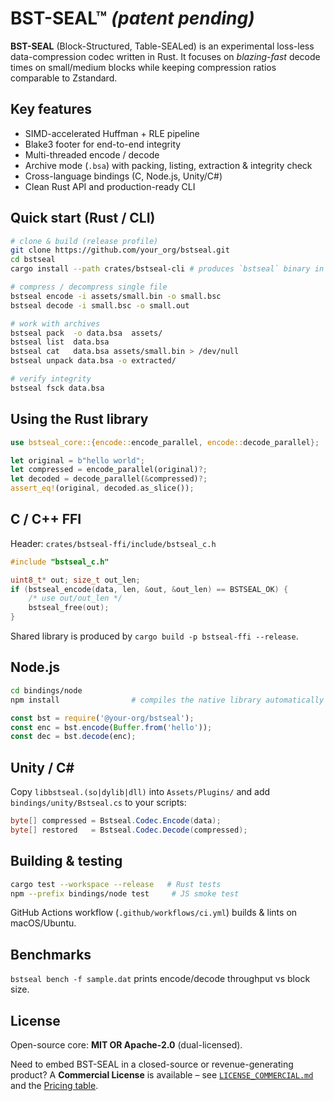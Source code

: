 # BST-SEAL™ *(patent pending)*

**BST-SEAL** (Block-Structured, Table-SEALed) is an experimental loss-less data-compression codec written in Rust.
It focuses on *blazing-fast* decode times on small/medium blocks while keeping compression ratios comparable to Zstandard.

Key features
------------
* SIMD-accelerated Huffman + RLE pipeline
* Blake3 footer for end-to-end integrity
* Multi-threaded encode / decode
* Archive mode (`.bsa`) with packing, listing, extraction & integrity check
* Cross-language bindings (C, Node.js, Unity/C#)
* Clean Rust API and production-ready CLI

Quick start (Rust / CLI)
-----------------------
```bash
# clone & build (release profile)
git clone https://github.com/your_org/bstseal.git
cd bstseal
cargo install --path crates/bstseal-cli # produces `bstseal` binary in $CARGO_HOME/bin

# compress / decompress single file
bstseal encode -i assets/small.bin -o small.bsc
bstseal decode -i small.bsc -o small.out

# work with archives
bstseal pack  -o data.bsa  assets/
bstseal list  data.bsa
bstseal cat   data.bsa assets/small.bin > /dev/null
bstseal unpack data.bsa -o extracted/

# verify integrity
bstseal fsck data.bsa
```

Using the Rust library
----------------------
```rust
use bstseal_core::{encode::encode_parallel, encode::decode_parallel};

let original = b"hello world";
let compressed = encode_parallel(original)?;
let decoded = decode_parallel(&compressed)?;
assert_eq!(original, decoded.as_slice());
```

C / C++ FFI
-----------
Header: `crates/bstseal-ffi/include/bstseal_c.h`
```c
#include "bstseal_c.h"

uint8_t* out; size_t out_len;
if (bstseal_encode(data, len, &out, &out_len) == BSTSEAL_OK) {
    /* use out/out_len */
    bstseal_free(out);
}
```
Shared library is produced by `cargo build -p bstseal-ffi --release`.

Node.js
-------
```bash
cd bindings/node
npm install                # compiles the native library automatically
```
```js
const bst = require('@your-org/bstseal');
const enc = bst.encode(Buffer.from('hello'));
const dec = bst.decode(enc);
```

Unity / C#
---------
Copy `libbstseal.(so|dylib|dll)` into `Assets/Plugins/` and add `bindings/unity/Bstseal.cs` to your scripts:
```csharp
byte[] compressed = Bstseal.Codec.Encode(data);
byte[] restored   = Bstseal.Codec.Decode(compressed);
```

Building & testing
------------------
```bash
cargo test --workspace --release   # Rust tests
npm --prefix bindings/node test     # JS smoke test
```
GitHub Actions workflow (`.github/workflows/ci.yml`) builds & lints on macOS/Ubuntu.

Benchmarks
----------
`bstseal bench -f sample.dat` prints encode/decode throughput vs block size.

License
-------
Open-source core: **MIT OR Apache-2.0** (dual-licensed).

Need to embed BST-SEAL in a closed-source or revenue-generating product?  A **Commercial License** is available – see [`LICENSE_COMMERCIAL.md`](LICENSE_COMMERCIAL.md) and the [Pricing table](PRICING.md).

